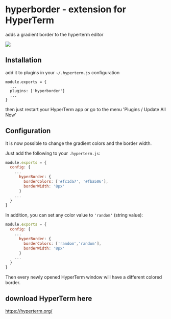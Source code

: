 # hyperborder - extension for HyperTerm
adds a gradient border to the hyperterm editor

![](https://cldup.com/pL94ODfQNP.png)

## Installation
add it to plugins in your `~/.hyperterm.js` configuration

````
module.exports = {
  ...
  plugins: ['hyperborder']
  ...
}
````
then just restart your HyperTerm app or go to the menu 'Plugins / Update All Now'

## Configuration
It is now possible to change the gradient colors and the border width.

Just add the following to your `.hyperterm.js`:

```javascript
module.exports = {
  config: {
    ...
      hyperBorder: {
        borderColors: ['#fc1da7', '#fba506'],
        borderWidth: '8px'
      }
    ...
  }
}
```

In addition, you can set any color value to `'random'` (string value):

```javascript
module.exports = {
  config: {
    ...
      hyperBorder: {
        borderColors: ['random','random'],
        borderWidth: '8px'
      }
    ...
  }
}
```

Then every newly opened HyperTerm window will have a different colored border.

## download HyperTerm here
https://hyperterm.org/
